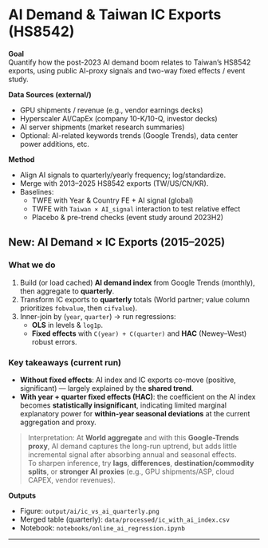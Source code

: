 # AI Demand & Taiwan IC Exports (HS8542)

**Goal**  
Quantify how the post-2023 AI demand boom relates to Taiwan’s HS8542 exports, using public AI-proxy signals and two-way fixed effects / event study.

**Data Sources (external/)**
- GPU shipments / revenue (e.g., vendor earnings decks)
- Hyperscaler AI/CapEx (company 10-K/10-Q, investor decks)
- AI server shipments (market research summaries)
- Optional: AI-related keywords trends (Google Trends), data center power additions, etc.

**Method**
- Align AI signals to quarterly/yearly frequency; log/standardize.
- Merge with 2013–2025 HS8542 exports (TW/US/CN/KR).
- Baselines:  
  - TWFE with Year & Country FE + AI signal (global)  
  - TWFE with `Taiwan × AI_signal` interaction to test relative effect  
  - Placebo & pre-trend checks (event study around 2023H2)

## New: AI Demand × IC Exports (2015–2025)

### What we do
1. Build (or load cached) **AI demand index** from Google Trends (monthly), then aggregate to **quarterly**.
2. Transform IC exports to **quarterly** totals (World partner; value column prioritizes `fobvalue`, then `cifvalue`).
3. Inner-join by (`year`, `quarter`) → run regressions:
   - **OLS** in levels & `log1p`.
   - **Fixed effects** with `C(year) + C(quarter)` and **HAC** (Newey–West) robust errors.

### Key takeaways (current run)
- **Without fixed effects**: AI index and IC exports co-move (positive, significant) — largely explained by the **shared trend**.
- **With year + quarter fixed effects (HAC)**: the coefficient on the AI index becomes **statistically insignificant**, indicating limited marginal explanatory power for **within-year seasonal deviations** at the current aggregation and proxy.

> Interpretation: At **World aggregate** and with this **Google-Trends proxy**, AI demand captures the long-run uptrend, but adds little incremental signal after absorbing annual and seasonal effects.  
> To sharpen inference, try **lags**, **differences**, **destination/commodity splits**, or **stronger AI proxies** (e.g., GPU shipments/ASP, cloud CAPEX, vendor revenues).

**Outputs**
- Figure: `output/ai/ic_vs_ai_quarterly.png`  
- Merged table (quarterly): `data/processed/ic_with_ai_index.csv`  
- Notebook: `notebooks/online_ai_regression.ipynb`

---

